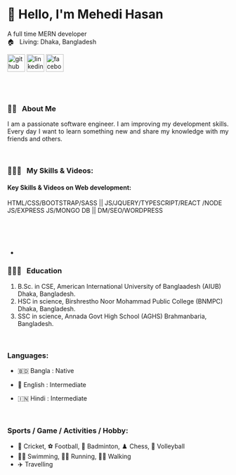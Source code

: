 <h1> 👋 Hello, I'm Mehedi Hasan </h1>

A full time MERN developer  
🏠 &nbsp; Living: Dhaka, Bangladesh

<!-- Contact me section starts here  -->

[<img src='https://cdn.jsdelivr.net/npm/simple-icons@3.0.1/icons/github.svg' alt='github' height='40'>](https://github.com/https://github.com/mehedimohammad213)
[<img src='https://cdn.jsdelivr.net/npm/simple-icons@3.0.1/icons/linkedin.svg' alt='linkedin' height='40'>](https://www.linkedin.com/in/https://www.linkedin.com/in/mehedi-hasan-14b984241//) 
[<img src='https://cdn.jsdelivr.net/npm/simple-icons@3.0.1/icons/facebook.svg' alt='facebook' height='40'>](https://www.facebook.com/https://www.facebook.com/profile.php?id=100081800208999)  

<br />
<br />

<!-- Contact me section ends here  -->

<!-- about-me section starts here  -->

### 👨‍🏫 &nbsp; About Me

<p align="justify">
    I am a passionate software engineer. I am improving my development skills. Every day I want to learn something new and share my knowledge with my friends and others.
</p>

<br />
<!-- about-me section ends here  -->

<!-- web related skills section starts here  -->

### 👨🏽‍💻 &nbsp; My Skills & Videos:

#### Key Skills & Videos on Web development:
   HTML/CSS/BOOTSTRAP/SASS || JS/JQUERY/TYPESCRIPT/REACT /NODE JS/EXPRESS JS/MONGO DB || DM/SEO/WORDPRESS

<br />
<br />
<br />


-

### 👨🏻‍🎓 &nbsp; Education

1. B.Sc. in CSE, American International University of Banglaadesh (AIUB) 
   Dhaka, Bangladesh.
2. HSC in science, Birshrestho Noor Mohammad Public College (BNMPC)
   Dhaka, Bangladesh.
3. SSC in science, Annada Govt High School (AGHS)
   Brahmanbaria, Bangladesh.

<br />

<!-- education section ends here  -->

<!-- my languages section starts here  -->

### Languages:

- 🇧🇩 Bangla : Native
- 🏴󠁧󠁢󠁥󠁮󠁧󠁿 English : Intermediate
- 🇮🇳 Hindi : Intermediate

  <br />

<!-- my languages section ends here  -->

<!-- my sports and game section starts here  -->

### Sports / Game / Activities / Hobby:

- 🏏 Cricket, ⚽ Football, 🏸 Badminton, ♟️ Chess, 🏐 Volleyball
- 🏊‍♂️ Swimming, 🏃‍♂️ Running, 🚶‍♂️ Walking
- ✈️ Travelling

<br />
<!-- my sports and games section ends here  -->
